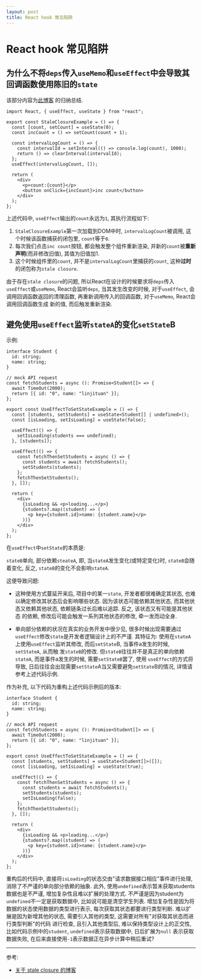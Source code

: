 ```yaml
---
layout: post
title: React hook 常见陷阱
---
```


# React hook 常见陷阱

## 为什么不将`deps`传入`useMemo`和`useEffect`中会导致其回调函数使用陈旧的`state`

该部分内容为[此博客](https://dmitripavlutin.com/react-hooks-stale-closures/) 的归纳总结.

```tsx
import React, { useEffect, useState } from "react";

export const StaleClosureExample = () => {
  const [count, setCount] = useState(0);
  const incCount = () => setCount(count + 1);

  const intervalLogCount = () => {
    const intervalId = setInterval(() => console.log(count), 1000);
    return () => clearInterval(intervalId);
  };
  useEffect(intervalLogCount, []);

  return (
    <div>
      <p>count:{count}</p>
      <button onClick={incCount}>inc count</button>
    </div>
  );
};
```

上述代码中, `useEffect`输出的`count`永远为`1`, 其执行流程如下:
1. `StaleClosureExample`第一次加载到DOM中时,  `intervalLogCount`被调用, 这个时候该函数捕获的闭包里,
`count`等于`0`.
2. 每次我们点击`inc count`按钮, 都会触发整个组件重新渲染, 并新的`count`被**重新声明**(而非修改旧值), 其值为旧值加1.
3. 这个时候组件里的`count`, 并不是`intervalLogCount`里捕获的`count`, 这种**过时**的闭包称为`stale closure`.

由于存在`stale closure`的问题, 所以React在设计的时候要求将`deps`传入`useEffect`或`useMemo`, React会监听`deps`, 当其发生改变的时候,
对于`useEffect`, 会调用回调函数返回的清理函数, 再重新调用传入的回调函数, 对于`useMemo`, React会调用回调函数生成
新的值, 而后触发重新渲染.

## 避免使用`useEffect`监听`stateA`的变化`setState`B
示例:
```tsx
interface Student {
  id: string;
  name: string;
}

// mock API request
const fetchStudents = async (): Promise<Student[]> => {
  await TimeOut(2000);
  return [{ id: "0", name: "linjituan" }];
};

export const UseEffectToSetStateExample = () => {
  const [students, setStudents] = useState<Student[] | undefined>();
  const [isLoading, setIsLoading] = useState(false);

  useEffect(() => {
    setIsLoading(students === undefined);
  }, [students]);

  useEffect(() => {
    const fetchThenSetStudents = async () => {
      const students = await fetchStudents();
      setStudents(students);
    };
    fetchThenSetStudents();
  }, []);

  return (
    <div>
      {isLoading && <p>loading...</p>}
      {students?.map((student) => (
        <p key={student.id}>name: {student.name}</p>
      ))}
    </div>
  );
};
```
在`useEffect`中`setState`的本质是:

`stateB`单向, 部分依赖`steateA`, 即, 当`stateA`发生变化(或特定变化)时, `stateB`会随着变化, 
反之, `stateB`的变化不会影响`stateA`.

这便导致问题:

- 这种使用方式蔓延开来后, 项目中的某一`state`, 开发者都很难确定其状态, 也难以确定修改其状态后会影响哪些状态. 
因为该状态可能依赖其他状态, 而其他状态又依赖其他状态, 依赖链条过长后难以追踪. 反之, 该状态又有可能是其他状态
的依赖, 修改后可能会触发一系列其他状态的修改, 牵一发而动全身.

- 单向部分依赖的状况在真实的业务开发中很少见, 很多时候出现需要通过`useEffect`修改`state`是开发者逻辑设计上的不严谨.
  其特征为: 使用在`stateA`上使用`useEffect`监听其修改, 而后`setState`B, 当事件a发生的时候, `setStateA`, 从而触
  发`stateB`的修改. 但`stateB`往往并不是真正的单向依赖`stateA`, 而是事件a发生的时候, 需要`setStateB`罢了, 使用
  `useEffect`的方式将导致, 日后往往会出现需要`setState`A当又需要避免`setState`B的情况, 详情请参考上述代码示例. 

作为补充, 以下代码为重构上述代码示例后的版本:
```tsx
interface Student {
  id: string;
  name: string;
}

// mock API request
const fetchStudents = async (): Promise<Student[]> => {
  await TimeOut(2000);
  return [{ id: "0", name: "linjituan" }];
};

export const UseEffectToSetStateExample = () => {
  const [students, setStudents] = useState<Student[]>([]);
  const [isLoading, setIsLoading] = useState(true);

  useEffect(() => {
    const fetchThenSetStudents = async () => {
      const students = await fetchStudents();
      setStudents(students);
      setIsLoading(false);
    };
    fetchThenSetStudents();
  }, []);

  return (
    <div>
      {isLoading && <p>loading...</p>}
      {students?.map((student) => (
        <p key={student.id}>name: {student.name}</p>
      ))}
    </div>
  );
};
```

重构后的代码中, 直接将`isLoading`的状态交由"请求数据接口相应"事件进行处理, 消除了不严谨的单向部分依赖的抽象.
此外, 使用`undefined`表示暂未获取students数据也是不严谨, 增加复杂性且难以扩展的处理方式. 
不严谨是因为student为`undefined`不一定是获取数据中, 比如说可能是清空学生列表. 增加复杂性是因为将数据的状态使用数据的类型进行表示, 
每次获取其状态都要进行类型判断. 难以扩展是因为新增其他的状态, 需要引入其他的类型, 这需要对所有"对获取其状态而进行类型判断"的代码
进行检查, 且引入其他类型后, 难以保持类型设计上的正交性, 比如代码示例中的`student`, `undefined`表示获取数据中, 日后扩展为`null`
表示获取数据失败, 在后来直接使用`-1`表示数据正在异步计算中稍后重试?

---

参考:

- [关于 stale closure 的博客](https://dmitripavlutin.com/react-hooks-stale-closures/)
